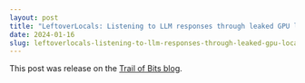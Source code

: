 ```yaml
---
layout: post
title: "LeftoverLocals: Listening to LLM responses through leaked GPU local memory"
date: 2024-01-16
slug: leftoverlocals-listening-to-llm-responses-through-leaked-gpu-local-memory
---
```


This post was release on the [Trail of Bits blog](https://blog.trailofbits.com/2024/01/16/leftoverlocals-listening-to-llm-responses-through-leaked-gpu-local-memory/).
